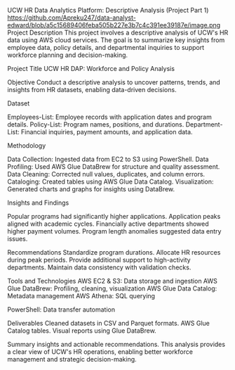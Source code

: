 UCW HR Data Analytics Platform: Descriptive Analysis (Project Part 1)
https://github.com/Apreku247/data-analyst-edward/blob/a5c15689406feba505b227e3b7c4c391ee39187e/image.png 
Project Description
This project involves a descriptive analysis of UCW's HR data using AWS cloud services. The goal is to summarize key insights from employee data, policy details, and departmental inquiries to support workforce planning and decision-making.

Project Title
UCW HR DAP: Workforce and Policy Analysis

Objective
Conduct a descriptive analysis to uncover patterns, trends, and insights from HR datasets, enabling data-driven decisions.

Dataset

Employees-List: Employee records with application dates and program details.
Policy-List: Program names, positions, and durations.
Department-List: Financial inquiries, payment amounts, and application data.

Methodology

Data Collection: Ingested data from EC2 to S3 using PowerShell.
Data Profiling: Used AWS Glue DataBrew for structure and quality assessment.
Data Cleaning: Corrected null values, duplicates, and column errors.
Cataloging: Created tables using AWS Glue Data Catalog.
Visualization: Generated charts and graphs for insights using DataBrew.

Insights and Findings

Popular programs had significantly higher applications.
Application peaks aligned with academic cycles.
Financially active departments showed higher payment volumes.
Program length anomalies suggested data entry issues.

Recommendations
Standardize program durations.
Allocate HR resources during peak periods.
Provide additional support to high-activity departments.
Maintain data consistency with validation checks.

Tools and Technologies
AWS EC2 & S3: Data storage and ingestion
AWS Glue DataBrew: Profiling, cleaning, visualization
AWS Glue Data Catalog: Metadata management
AWS Athena: SQL querying

PowerShell: Data transfer automation

Deliverables
Cleaned datasets in CSV and Parquet formats.
AWS Glue Catalog tables.
Visual reports using Glue DataBrew.

Summary insights and actionable recommendations.
This analysis provides a clear view of UCW's HR operations, enabling better workforce management and strategic decision-making.
